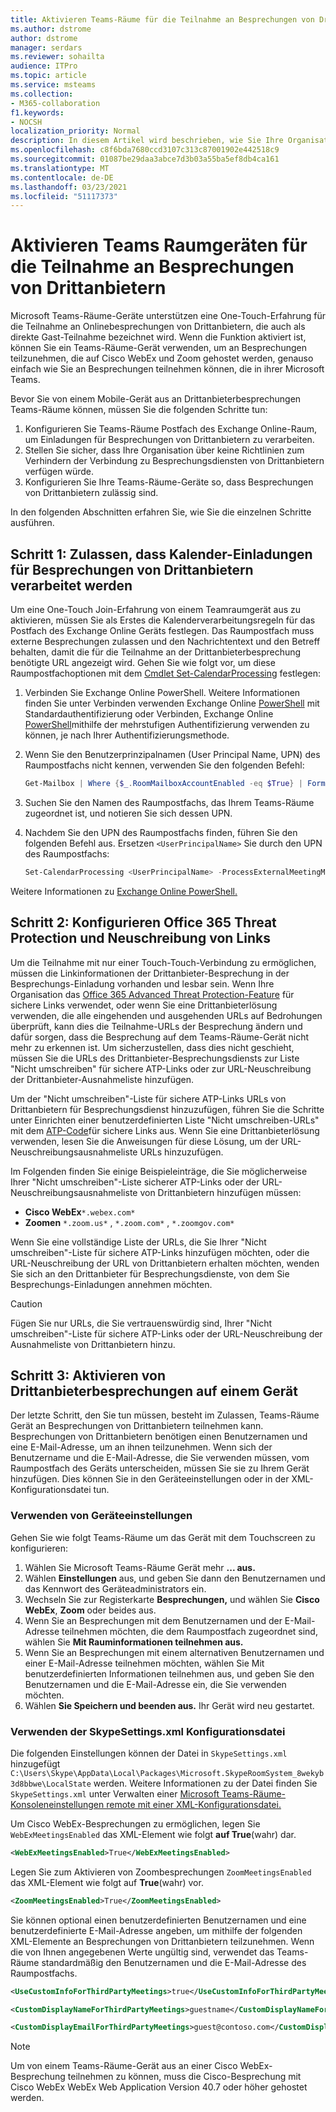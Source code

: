```yaml
---
title: Aktivieren Teams-Räume für die Teilnahme an Besprechungen von Drittanbietern
ms.author: dstrome
author: dstrome
manager: serdars
ms.reviewer: sohailta
audience: ITPro
ms.topic: article
ms.service: msteams
ms.collection:
- M365-collaboration
f1.keywords:
- NOCSH
localization_priority: Normal
description: In diesem Artikel wird beschrieben, wie Sie Ihre Organisation und Ihre Teams-Räume für die Teilnahme an Cisco WebEx und Zoom unterstützen.
ms.openlocfilehash: c8f6bda7680ccd3107c313c87001902e442518c9
ms.sourcegitcommit: 01087be29daa3abce7d3b03a55ba5ef8db4ca161
ms.translationtype: MT
ms.contentlocale: de-DE
ms.lasthandoff: 03/23/2021
ms.locfileid: "51117373"
---
```

# <a name="enable-teams-room-devices-to-join-third-party-meetings"></a>Aktivieren Teams Raumgeräten für die Teilnahme an Besprechungen von Drittanbietern

Microsoft Teams-Räume-Geräte unterstützen eine One-Touch-Erfahrung für die Teilnahme an Onlinebesprechungen von Drittanbietern, die auch als direkte Gast-Teilnahme bezeichnet wird. Wenn die Funktion aktiviert ist, können Sie ein Teams-Räume-Gerät verwenden, um an Besprechungen teilzunehmen, die auf Cisco WebEx und Zoom gehostet werden, genauso einfach wie Sie an Besprechungen teilnehmen können, die in ihrer Microsoft Teams.

Bevor Sie von einem Mobile-Gerät aus an Drittanbieterbesprechungen Teams-Räume können, müssen Sie die folgenden Schritte tun:

1. Konfigurieren Sie Teams-Räume Postfach des Exchange Online-Raum, um Einladungen für Besprechungen von Drittanbietern zu verarbeiten.
2. Stellen Sie sicher, dass Ihre Organisation über keine Richtlinien zum Verhindern der Verbindung zu Besprechungsdiensten von Drittanbietern verfügen würde.
3. Konfigurieren Sie Ihre Teams-Räume-Geräte so, dass Besprechungen von Drittanbietern zulässig sind.

In den folgenden Abschnitten erfahren Sie, wie Sie die einzelnen Schritte ausführen.

## <a name="step-1-allow-calendar-invite-processing-for-third-party-meetings"></a>Schritt 1: Zulassen, dass Kalender-Einladungen für Besprechungen von Drittanbietern verarbeitet werden

Um eine One-Touch Join-Erfahrung von einem Teamraumgerät aus zu aktivieren, müssen Sie als Erstes die Kalenderverarbeitungsregeln für das Postfach des Exchange Online Geräts festlegen. Das Raumpostfach muss externe Besprechungen zulassen und den Nachrichtentext und den Betreff behalten, damit die für die Teilnahme an der Drittanbieterbesprechung benötigte URL angezeigt wird. Gehen Sie wie folgt vor, um diese Raumpostfachoptionen mit dem [Cmdlet Set-CalendarProcessing](/powershell/module/exchange/set-calendarprocessing?view=exchange-ps.) festlegen:

1. Verbinden Sie Exchange Online PowerShell. Weitere Informationen finden Sie unter Verbinden verwenden Exchange Online [PowerShell](/powershell/exchange/connect-to-exchange-online-powershell?view=exchange-ps) mit Standardauthentifizierung oder Verbinden, Exchange Online [PowerShell](/powershell/exchange/mfa-connect-to-exchange-online-powershell?view=exchange-ps)mithilfe der mehrstufigen Authentifizierung verwenden zu können, je nach Ihrer Authentifizierungsmethode.

2. Wenn Sie den Benutzerprinzipalnamen (User Principal Name, UPN) des Raumpostfachs nicht kennen, verwenden Sie den folgenden Befehl:

    ```powershell
    Get-Mailbox | Where {$_.RoomMailboxAccountEnabled -eq $True} | Format-Table Name, UserPrincipalName
    ```
    
3. Suchen Sie den Namen des Raumpostfachs, das Ihrem Teams-Räume zugeordnet ist, und notieren Sie sich dessen UPN.

4. Nachdem Sie den UPN des Raumpostfachs finden, führen Sie den folgenden Befehl aus. Ersetzen `<UserPrincipalName>` Sie durch den UPN des Raumpostfachs:

    ```powershell
    Set-CalendarProcessing <UserPrincipalName> -ProcessExternalMeetingMessages $True -DeleteComments $False -DeleteSubject $False
    ```

Weitere Informationen zu [Exchange Online PowerShell.](/powershell/exchange/exchange-online-powershell?view=exchange-ps)

## <a name="step-2-configure-office-365-threat-protection-and-link-rewrite"></a>Schritt 2: Konfigurieren Office 365 Threat Protection und Neuschreibung von Links

Um die Teilnahme mit nur einer Touch-Touch-Verbindung zu ermöglichen, müssen die Linkinformationen der Drittanbieter-Besprechung in der Besprechungs-Einladung vorhanden und lesbar sein. Wenn Ihre Organisation das [Office 365 Advanced Threat Protection-Feature](/microsoft-365/security/office-365-security/atp-safe-links) für sichere Links verwendet, oder wenn Sie eine Drittanbieterlösung verwenden, die alle eingehenden und ausgehenden URLs auf Bedrohungen überprüft, kann dies die Teilnahme-URLs der Besprechung ändern und dafür sorgen, dass die Besprechung auf dem Teams-Räume-Gerät nicht mehr zu erkennen ist. Um sicherzustellen, dass dies nicht geschieht, müssen Sie die URLs des Drittanbieter-Besprechungsdiensts zur Liste "Nicht umschreiben" für sichere ATP-Links oder zur URL-Neuschreibung der Drittanbieter-Ausnahmeliste hinzufügen.

Um der "Nicht umschreiben"-Liste für sichere ATP-Links URLs von Drittanbietern für Besprechungsdienst hinzuzufügen, führen Sie die Schritte unter Einrichten einer benutzerdefinierten Liste "Nicht umschreiben-URLs" mit dem [ATP-Code](/microsoft-365/security/office-365-security/set-up-a-custom-do-not-rewrite-urls-list-with-atp?view=o365-worldwide)für sichere Links aus. Wenn Sie eine Drittanbieterlösung verwenden, lesen Sie die Anweisungen für diese Lösung, um der URL-Neuschreibungsausnahmeliste URLs hinzuzufügen.

Im Folgenden finden Sie einige Beispieleinträge, die Sie möglicherweise Ihrer "Nicht umschreiben"-Liste sicherer ATP-Links oder der URL-Neuschreibungsausnahmeliste von Drittanbietern hinzufügen müssen:

- **Cisco WebEx**`*.webex.com*`
- **Zoomen** `*.zoom.us*` , `*.zoom.com*` , `*.zoomgov.com*`

Wenn Sie eine vollständige Liste der URLs, die Sie Ihrer "Nicht umschreiben"-Liste für sichere ATP-Links hinzufügen möchten, oder die URL-Neuschreibung der URL von Drittanbietern erhalten möchten, wenden Sie sich an den Drittanbieter für Besprechungsdienste, von dem Sie Besprechungs-Einladungen annehmen möchten. 

> [!CAUTION]
> Fügen Sie nur URLs, die Sie vertrauenswürdig sind, Ihrer "Nicht umschreiben"-Liste für sichere ATP-Links oder der URL-Neuschreibung der Ausnahmeliste von Drittanbietern hinzu.

## <a name="step-3-enable-third-party-meetings-on-device"></a>Schritt 3: Aktivieren von Drittanbieterbesprechungen auf einem Gerät

Der letzte Schritt, den Sie tun müssen, besteht im Zulassen, Teams-Räume Gerät an Besprechungen von Drittanbietern teilnehmen kann. Besprechungen von Drittanbietern benötigen einen Benutzernamen und eine E-Mail-Adresse, um an ihnen teilzunehmen. Wenn sich der Benutzername und die E-Mail-Adresse, die Sie verwenden müssen, vom Raumpostfach des Geräts unterscheiden, müssen Sie sie zu Ihrem Gerät hinzufügen. Dies können Sie in den Geräteeinstellungen oder in der XML-Konfigurationsdatei tun.

### <a name="use-device-settings"></a>Verwenden von Geräteeinstellungen

Gehen Sie wie folgt Teams-Räume um das Gerät mit dem Touchscreen zu konfigurieren:

1. Wählen Sie Microsoft Teams-Räume Gerät mehr **... aus.**
2. Wählen **Einstellungen** aus, und geben Sie dann den Benutzernamen und das Kennwort des Geräteadministrators ein.
3. Wechseln Sie zur Registerkarte **Besprechungen,** und wählen Sie **Cisco WebEx**, **Zoom** oder beides aus.
4. Wenn Sie an Besprechungen mit dem Benutzernamen und der E-Mail-Adresse teilnehmen möchten, die dem Raumpostfach zugeordnet sind, wählen Sie **Mit Rauminformationen teilnehmen aus.**
5. Wenn Sie an Besprechungen mit einem alternativen  Benutzernamen und einer E-Mail-Adresse teilnehmen möchten, wählen Sie Mit benutzerdefinierten Informationen teilnehmen aus, und geben Sie den Benutzernamen und die E-Mail-Adresse ein, die Sie verwenden möchten.
6. Wählen **Sie Speichern und beenden aus.** Ihr Gerät wird neu gestartet.

### <a name="use-the-skypesettingsxml-configuration-file"></a>Verwenden der SkypeSettings.xml Konfigurationsdatei

Die folgenden Einstellungen können der Datei in `SkypeSettings.xml` hinzugefügt `C:\Users\Skype\AppData\Local\Packages\Microsoft.SkypeRoomSystem_8wekyb3d8bbwe\LocalState` werden. Weitere Informationen zu der Datei finden Sie `SkypeSettings.xml` unter Verwalten einer [Microsoft Teams-Räume-Konsoleneinstellungen remote mit einer XML-Konfigurationsdatei.](xml-config-file.md)

Um Cisco WebEx-Besprechungen zu ermöglichen, legen Sie `WebExMeetingsEnabled` das XML-Element wie folgt **auf True**(wahr) dar.

```xml
<WebExMeetingsEnabled>True</WebExMeetingsEnabled>
```

Legen Sie zum Aktivieren von Zoombesprechungen `ZoomMeetingsEnabled` das XML-Element wie folgt auf **True**(wahr) vor.

```xml
<ZoomMeetingsEnabled>True</ZoomMeetingsEnabled>
```

Sie können optional einen benutzerdefinierten Benutzernamen und eine benutzerdefinierte E-Mail-Adresse angeben, um mithilfe der folgenden XML-Elemente an Besprechungen von Drittanbietern teilzunehmen. Wenn die von Ihnen angegebenen Werte ungültig sind, verwendet das Teams-Räume standardmäßig den Benutzernamen und die E-Mail-Adresse des Raumpostfachs.

```xml
<UseCustomInfoForThirdPartyMeetings>true</UseCustomInfoForThirdPartyMeetings>

<CustomDisplayNameForThirdPartyMeetings>guestname</CustomDisplayNameForThirdPartyMeetings>

<CustomDisplayEmailForThirdPartyMeetings>guest@contoso.com</CustomDisplayEmailForThirdPartyMeetings>
```

> [!NOTE]
> Um von einem Teams-Räume-Gerät aus an einer Cisco WebEx-Besprechung teilnehmen zu können, muss die Cisco-Besprechung mit Cisco WebEx WebEx Web Application Version 40.7 oder höher gehostet werden.